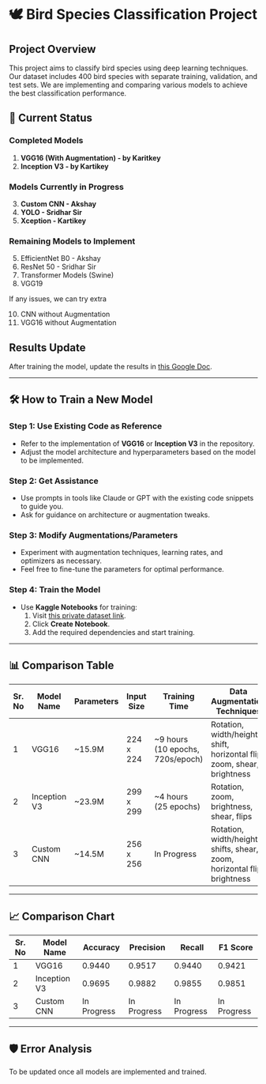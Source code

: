 # 🕊️ Bird Species Classification Project

##  Project Overview
This project aims to classify bird species using deep learning techniques. Our dataset includes 400 bird species with separate training, validation, and test sets. We are implementing and comparing various models to achieve the best classification performance.

## 📝 Current Status
### Completed Models
1. **VGG16 (With Augmentation) - by Karitkey**
2. **Inception V3 - by Kartikey**

### Models Currently in Progress
3. **Custom CNN - Akshay**
4. **YOLO - Sridhar Sir**
5. **Xception - Kartikey**

### Remaining Models to Implement
5. EfficientNet B0 - Akshay
6. ResNet 50 - Sridhar Sir
7. Transformer Models (Swine) 
8. VGG19

If any issues, we can try extra

10. CNN without Augmentation
11. VGG16 without Augmentation

## Results Update  
After training the model, update the results in [this Google Doc](https://docs.google.com/document/d/1IUdKqsk9g5wEijbWiCzT49-3nQKj0M20Q0oy7t6vYPU/edit?tab=t.0).


---

## 🛠️ How to Train a New Model
### Step 1: Use Existing Code as Reference
- Refer to the implementation of **VGG16** or **Inception V3** in the repository.
- Adjust the model architecture and hyperparameters based on the model to be implemented.

### Step 2: Get Assistance
- Use prompts in tools like Claude or GPT with the existing code snippets to guide you.
- Ask for guidance on architecture or augmentation tweaks.

### Step 3: Modify Augmentations/Parameters
- Experiment with augmentation techniques, learning rates, and optimizers as necessary.
- Feel free to fine-tune the parameters for optimal performance.

### Step 4: Train the Model
- Use **Kaggle Notebooks** for training:
  1. Visit [this private dataset link](https://www.kaggle.com/datasets/5bc6d82a2bd2ac97d7362a0f2e8b3a19e4ff882b6c112fef14f2de1d82b5c1fe).
  2. Click **Create Notebook**.
  3. Add the required dependencies and start training.

---

## 📊 Comparison Table
| Sr. No | Model Name    | Parameters | Input Size  | Training Time      | Data Augmentation Techniques                                                  |
|--------|---------------|------------|-------------|--------------------|-------------------------------------------------------------------------------|
| 1      | VGG16         | ~15.9M     | 224 x 224   | ~9 hours (10 epochs, 720s/epoch) | Rotation, width/height shift, horizontal flip, zoom, shear, brightness        |
| 2      | Inception V3  | ~23.9M     | 299 x 299   | ~4 hours (25 epochs) | Rotation, zoom, brightness, shear, flips                                     |
| 3      | Custom CNN    | ~14.5M     | 256 x 256   | In Progress        | Rotation, width/height shifts, shear, zoom, horizontal flip, brightness       |

---

## 📈 Comparison Chart
| Sr. No | Model Name    | Accuracy  | Precision | Recall    | F1 Score  |
|--------|---------------|-----------|-----------|-----------|-----------|
| 1      | VGG16         | 0.9440    | 0.9517    | 0.9440    | 0.9421    |
| 2      | Inception V3  | 0.9695    | 0.9882    | 0.9855    | 0.9851    |
| 3      | Custom CNN    | In Progress | In Progress | In Progress | In Progress |

---

## 🛡️ Error Analysis
To be updated once all models are implemented and trained.





